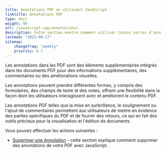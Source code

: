 ```yaml
---
title: Annotations PDF en utilisant JavaScript
linktitle: Annotations PDF
type: docs
weight: 90
url: /javascript-cpp/annotations/
description: Cette section montre comment utiliser toutes sortes d'annotations dans votre fichier PDF avec Aspose.PDF pour JavaScript via C++.
lastmod: "2023-09-17"
sitemap:
    changefreq: "weekly"
    priority: 0.7
---
```


Les annotations dans les PDF sont des éléments supplémentaires intégrés dans les documents PDF pour des informations supplémentaires, des commentaires ou des améliorations visuelles.

Les annotations peuvent prendre différentes formes, y compris des formulaires, des champs de texte et des notes, offrant une flexibilité dans la façon dont les utilisateurs interagissent avec et améliorent le contenu PDF.

Les annotations PDF telles que la mise en surbrillance, le soulignement ou l'ajout de commentaires permettent aux utilisateurs de mettre en évidence des parties spécifiques du PDF et de fournir des retours, ce qui en fait des outils précieux pour la visualisation et l'édition de documents.

Vous pouvez effectuer les actions suivantes :

- [Supprimer une Annotation](/pdf/javascript-cpp/delete-annotation/) - cette section explique comment supprimer des annotations de votre PDF avec JavaScript.